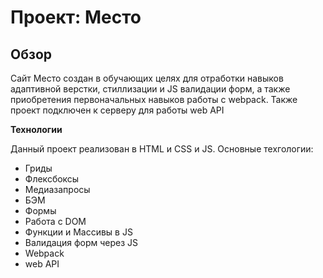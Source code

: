 # Проект: Место

## Обзор

Сайт Место создан в обучающих целях для отработки навыков адаптивной верстки, стиллизации и JS валидации форм, а также приобретения первоначальных навыков работы с webpack. Также проект подключен к серверу для работы web API


**Технологии**

Данный проект реализован в HTML и CSS и JS. Основные техгологии:

* Гриды
* Флексбоксы
* Медиазапросы
* БЭМ
* Формы
* Работа с DOM
* Функции и Массивы в JS
* Валидация форм через JS
* Webpack
* web API

